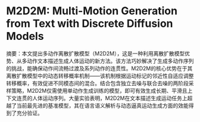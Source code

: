# M2D2M: Multi-Motion Generation from Text with Discrete Diffusion Models

摘要：本文提出多动作离散扩散模型（M2D2M），这是一种利用离散扩散模型优势、从多动作文本描述生成人体运动的新方法。该方法巧妙解决了生成多动作序列的挑战，能确保动作间流畅过渡及系列动作的连贯性。M2D2M的核心优势在于其离散扩散模型中的动态转移概率机制——该机制根据运动标记的邻近性自适应调整转移概率，有效促进不同模态间的混合。结合包含独立去噪与联合去噪的两阶段采样策略，M2D2M仅需使用单动作生成训练的模型，即可有效生成长期、平滑且上下文连贯的人体运动序列。大量实验表明，M2D2M在文本描述生成运动任务上超越了当前最先进的基准模型，其在语言语义解析与动态逼真运动生成方面的效能得到了充分验证。